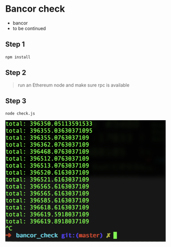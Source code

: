 Bancor check
========

- bancor
- to be continued

## Step 1

`npm install`

## Step 2

> run an Ethereum node  and make sure rpc is available

## Step 3

`node check.js`


![](images/image1.png)
